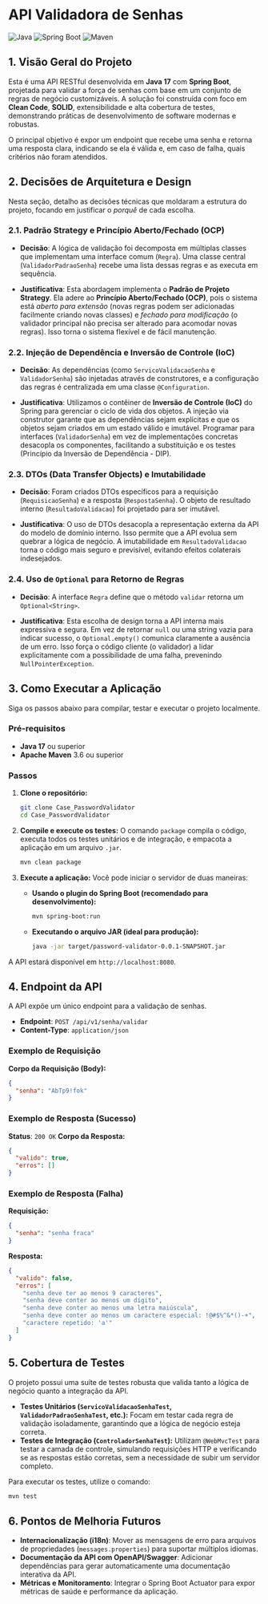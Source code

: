 # API Validadora de Senhas

![Java](https://img.shields.io/badge/Java-blue.svg) ![Spring Boot](https://img.shields.io/badge/Spring%20Boot-3.1.4-brightgreen.svg) ![Maven](https://img.shields.io/badge/Maven-3.x-red.svg)

## 1. Visão Geral do Projeto

Esta é uma API RESTful desenvolvida em **Java 17** com **Spring Boot**, projetada para validar a força de senhas com base em um conjunto de regras de negócio customizáveis. A solução foi construída com foco em **Clean Code**, **SOLID**, extensibilidade e alta cobertura de testes, demonstrando práticas de desenvolvimento de software modernas e robustas.

O principal objetivo é expor um endpoint que recebe uma senha e retorna uma resposta clara, indicando se ela é válida e, em caso de falha, quais critérios não foram atendidos.

## 2. Decisões de Arquitetura e Design

Nesta seção, detalho as decisões técnicas que moldaram a estrutura do projeto, focando em justificar o *porquê* de cada escolha.

### 2.1. Padrão Strategy e Princípio Aberto/Fechado (OCP)

-   **Decisão**: A lógica de validação foi decomposta em múltiplas classes que implementam uma interface comum (`Regra`). Uma classe central (`ValidadorPadraoSenha`) recebe uma lista dessas regras e as executa em sequência.

-   **Justificativa**: Esta abordagem implementa o **Padrão de Projeto Strategy**. Ela adere ao **Princípio Aberto/Fechado (OCP)**, pois o sistema está *aberto para extensão* (novas regras podem ser adicionadas facilmente criando novas classes) e *fechado para modificação* (o validador principal não precisa ser alterado para acomodar novas regras). Isso torna o sistema flexível e de fácil manutenção.

### 2.2. Injeção de Dependência e Inversão de Controle (IoC)

-   **Decisão**: As dependências (como `ServicoValidacaoSenha` e `ValidadorSenha`) são injetadas através de construtores, e a configuração das regras é centralizada em uma classe `@Configuration`.

-   **Justificativa**: Utilizamos o contêiner de **Inversão de Controle (IoC)** do Spring para gerenciar o ciclo de vida dos objetos. A injeção via construtor garante que as dependências sejam explícitas e que os objetos sejam criados em um estado válido e imutável. Programar para interfaces (`ValidadorSenha`) em vez de implementações concretas desacopla os componentes, facilitando a substituição e os testes (Princípio da Inversão de Dependência - DIP).

### 2.3. DTOs (Data Transfer Objects) e Imutabilidade

-   **Decisão**: Foram criados DTOs específicos para a requisição (`RequisicaoSenha`) e a resposta (`RespostaSenha`). O objeto de resultado interno (`ResultadoValidacao`) foi projetado para ser imutável.

-   **Justificativa**: O uso de DTOs desacopla a representação externa da API do modelo de domínio interno. Isso permite que a API evolua sem quebrar a lógica de negócio. A imutabilidade em `ResultadoValidacao` torna o código mais seguro e previsível, evitando efeitos colaterais indesejados.

### 2.4. Uso de `Optional` para Retorno de Regras

-   **Decisão**: A interface `Regra` define que o método `validar` retorna um `Optional<String>`.

-   **Justificativa**: Esta escolha de design torna a API interna mais expressiva e segura. Em vez de retornar `null` ou uma string vazia para indicar sucesso, o `Optional.empty()` comunica claramente a ausência de um erro. Isso força o código cliente (o validador) a lidar explicitamente com a possibilidade de uma falha, prevenindo `NullPointerException`.

## 3. Como Executar a Aplicação

Siga os passos abaixo para compilar, testar e executar o projeto localmente.

### Pré-requisitos

-   **Java 17** ou superior
-   **Apache Maven** 3.6 ou superior

### Passos

1.  **Clone o repositório:**
    ```bash
    git clone Case_PasswordValidator
    cd Case_PasswordValidator
    ```

2.  **Compile e execute os testes:**
    O comando `package` compila o código, executa todos os testes unitários e de integração, e empacota a aplicação em um arquivo `.jar`.
    ```bash
    mvn clean package
    ```

3.  **Execute a aplicação:**
    Você pode iniciar o servidor de duas maneiras:

    *   **Usando o plugin do Spring Boot (recomendado para desenvolvimento):**
        ```bash
        mvn spring-boot:run
        ```
    *   **Executando o arquivo JAR (ideal para produção):**
        ```bash
        java -jar target/password-validator-0.0.1-SNAPSHOT.jar
        ```

A API estará disponível em `http://localhost:8080`.

## 4. Endpoint da API

A API expõe um único endpoint para a validação de senhas.

-   **Endpoint**: `POST /api/v1/senha/validar`
-   **Content-Type**: `application/json`

### Exemplo de Requisição

**Corpo da Requisição (Body):**
```json
{
  "senha": "AbTp9!fok"
}
```

### Exemplo de Resposta (Sucesso)

**Status**: `200 OK`
**Corpo da Resposta:**
```json
{
  "valido": true,
  "erros": []
}
```

### Exemplo de Resposta (Falha)

**Requisição:**
```json
{
  "senha": "senha fraca"
}
```

**Resposta:**
```json
{
  "valido": false,
  "erros": [
    "senha deve ter ao menos 9 caracteres",
    "senha deve conter ao menos um dígito",
    "senha deve conter ao menos uma letra maiúscula",
    "senha deve conter ao menos um caractere especial: !@#$%^&*()-+",
    "caractere repetido: 'a'"
  ]
}
```

## 5. Cobertura de Testes

O projeto possui uma suíte de testes robusta que valida tanto a lógica de negócio quanto a integração da API.

-   **Testes Unitários (`ServicoValidacaoSenhaTest`, `ValidadorPadraoSenhaTest`, etc.):** Focam em testar cada regra de validação isoladamente, garantindo que a lógica de negócio esteja correta.
-   **Testes de Integração (`ControladorSenhaTest`):** Utilizam `@WebMvcTest` para testar a camada de controle, simulando requisições HTTP e verificando se as respostas estão corretas, sem a necessidade de subir um servidor completo.

Para executar os testes, utilize o comando:
```bash
mvn test
```

## 6. Pontos de Melhoria Futuros

-   **Internacionalização (i18n)**: Mover as mensagens de erro para arquivos de propriedades (`messages.properties`) para suportar múltiplos idiomas.
-   **Documentação da API com OpenAPI/Swagger**: Adicionar dependências para gerar automaticamente uma documentação interativa da API.
-   **Métricas e Monitoramento**: Integrar o Spring Boot Actuator para expor métricas de saúde e performance da aplicação.


